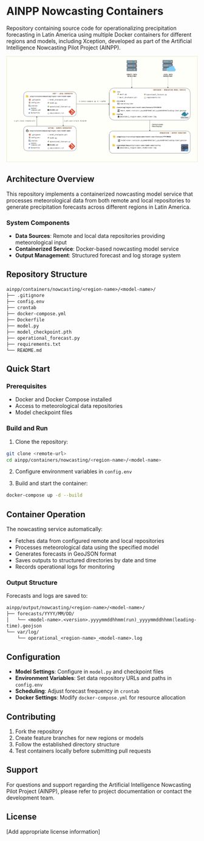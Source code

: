 # AINPP Nowcasting Containers

Repository containing source code for operationalizing precipitation forecasting in Latin America using multiple Docker containers for different regions and models, including Xception, developed as part of the Artificial Intelligence Nowcasting Pilot Project (AINPP).

![AINPP-Nowcasting-Diagram](assets/AINPP_Architecture_Nowcasting.png)

## Architecture Overview

This repository implements a containerized nowcasting model service that processes meteorological data from both remote and local repositories to generate precipitation forecasts across different regions in Latin America.

### System Components

- **Data Sources**: Remote and local data repositories providing meteorological input
- **Containerized Service**: Docker-based nowcasting model service
- **Output Management**: Structured forecast and log storage system

## Repository Structure

```
ainpp/containers/nowcasting/<region-name>/<model-name>/
├── .gitignore
├── config.env
├── crontab
├── docker-compose.yml
├── Dockerfile
├── model.py
├── model_checkpoint.pth
├── operational_forecast.py
├── requirements.txt
└── README.md
```

## Quick Start

### Prerequisites
- Docker and Docker Compose installed
- Access to meteorological data repositories
- Model checkpoint files

### Build and Run

1. Clone the repository:
```bash
git clone <remote-url>
cd ainpp/containers/nowcasting/<region-name>/<model-name>
```

2. Configure environment variables in `config.env`

3. Build and start the container:
```bash
docker-compose up -d --build
```

## Container Operation

The nowcasting service automatically:
- Fetches data from configured remote and local repositories
- Processes meteorological data using the specified model
- Generates forecasts in GeoJSON format
- Saves outputs to structured directories by date and time
- Records operational logs for monitoring

### Output Structure

Forecasts and logs are saved to:
```
ainpp/output/nowcasting/<region-name>/<model-name>/
├── forecasts/YYYY/MM/DD/
│   └── <model-name>.<version>.yyyymmddhhmm(run)_yyyymmddhhmm(leading-time).geojson
└── var/log/
    └── operational_<region-name>_<model-name>.log
```

## Configuration

- **Model Settings**: Configure in `model.py` and checkpoint files
- **Environment Variables**: Set data repository URLs and paths in `config.env`
- **Scheduling**: Adjust forecast frequency in `crontab`
- **Docker Settings**: Modify `docker-compose.yml` for resource allocation

## Contributing

1. Fork the repository
2. Create feature branches for new regions or models
3. Follow the established directory structure
4. Test containers locally before submitting pull requests

## Support

For questions and support regarding the Artificial Intelligence Nowcasting Pilot Project (AINPP), please refer to project documentation or contact the development team.

## License

[Add appropriate license information]